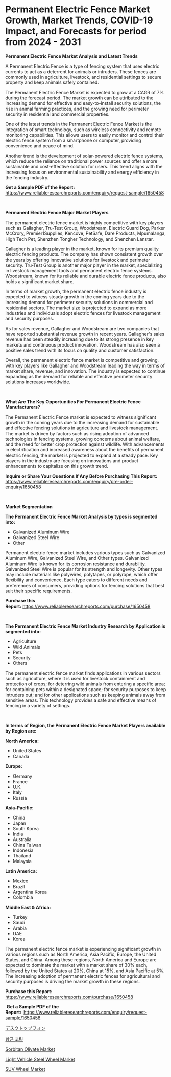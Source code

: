 <p><h1>Permanent Electric Fence Market Growth, Market Trends, COVID-19 Impact, and Forecasts for period from 2024 - 2031</h1></p><p><strong>Permanent Electric Fence Market Analysis and Latest Trends</strong></p>
<p><p>A Permanent Electric Fence is a type of fencing system that uses electric currents to act as a deterrent for animals or intruders. These fences are commonly used in agriculture, livestock, and residential settings to secure property and keep animals safely contained.</p><p>The Permanent Electric Fence Market is expected to grow at a CAGR of 7% during the forecast period. The market growth can be attributed to the increasing demand for effective and easy-to-install security solutions, the rise in animal farming practices, and the growing need for perimeter security in residential and commercial properties.</p><p>One of the latest trends in the Permanent Electric Fence Market is the integration of smart technology, such as wireless connectivity and remote monitoring capabilities. This allows users to easily monitor and control their electric fence system from a smartphone or computer, providing convenience and peace of mind.</p><p>Another trend is the development of solar-powered electric fence systems, which reduce the reliance on traditional power sources and offer a more sustainable and cost-effective solution for users. This trend aligns with the increasing focus on environmental sustainability and energy efficiency in the fencing industry.</p></p>
<p><strong>Get a Sample PDF of the Report:&nbsp;</strong> <a href="https://www.reliableresearchreports.com/enquiry/request-sample/1650458">https://www.reliableresearchreports.com/enquiry/request-sample/1650458</a></p>
<p>&nbsp;</p>
<p><strong>Permanent Electric Fence Major Market Players</strong></p>
<p><p>The permanent electric fence market is highly competitive with key players such as Gallagher, Tru-Test Group, Woodstream, Electric Guard Dog, Parker McCrory, Premier1Supplies, Kencove, PetSafe, Dare Products, Mpumalanga, High Tech Pet, Shenzhen Tongher Technology, and Shenzhen Lanstar.</p><p>Gallagher is a leading player in the market, known for its premium quality electric fencing products. The company has shown consistent growth over the years by offering innovative solutions for livestock and perimeter security. Tru-Test Group is another major player in the market, specializing in livestock management tools and permanent electric fence systems. Woodstream, known for its reliable and durable electric fence products, also holds a significant market share.</p><p>In terms of market growth, the permanent electric fence industry is expected to witness steady growth in the coming years due to the increasing demand for perimeter security solutions in commercial and residential sectors. The market size is projected to expand as more industries and individuals adopt electric fences for livestock management and security purposes.</p><p>As for sales revenue, Gallagher and Woodstream are two companies that have reported substantial revenue growth in recent years. Gallagher's sales revenue has been steadily increasing due to its strong presence in key markets and continuous product innovation. Woodstream has also seen a positive sales trend with its focus on quality and customer satisfaction.</p><p>Overall, the permanent electric fence market is competitive and growing, with key players like Gallagher and Woodstream leading the way in terms of market share, revenue, and innovation. The industry is expected to continue expanding as the demand for reliable and effective perimeter security solutions increases worldwide.</p></p>
<p>&nbsp;</p>
<p><strong>What Are The Key Opportunities For Permanent Electric Fence Manufacturers?</strong></p>
<p><p>The Permanent Electric Fence market is expected to witness significant growth in the coming years due to the increasing demand for sustainable and effective fencing solutions in agriculture and livestock management. The market is driven by factors such as rising adoption of advanced technologies in fencing systems, growing concerns about animal welfare, and the need for better crop protection against wildlife. With advancements in electrification and increased awareness about the benefits of permanent electric fencing, the market is projected to expand at a steady pace. Key players in the industry are focusing on innovations and product enhancements to capitalize on this growth trend.</p></p>
<p><strong>Inquire or Share Your Questions If Any Before Purchasing This Report:</strong> <a href="https://www.reliableresearchreports.com/enquiry/pre-order-enquiry/1650458">https://www.reliableresearchreports.com/enquiry/pre-order-enquiry/1650458</a></p>
<p>&nbsp;</p>
<p><strong>Market Segmentation</strong></p>
<p><strong>The Permanent Electric Fence Market Analysis by types is segmented into:</strong></p>
<p><ul><li>Galvanized Aluminum Wire</li><li>Galvanized Steel Wire</li><li>Other</li></ul></p>
<p><p>Permanent electric fence market includes various types such as Galvanized Aluminum Wire, Galvanized Steel Wire, and Other types. Galvanized Aluminum Wire is known for its corrosion resistance and durability. Galvanized Steel Wire is popular for its strength and longevity. Other types may include materials like polywires, polytapes, or polyrope, which offer flexibility and convenience. Each type caters to different needs and preferences of consumers, providing options for fencing solutions that best suit their specific requirements.</p></p>
<p><strong>Purchase this Report:&nbsp;</strong><a href="https://www.reliableresearchreports.com/purchase/1650458">https://www.reliableresearchreports.com/purchase/1650458</a></p>
<p>&nbsp;</p>
<p><strong>The Permanent Electric Fence Market Industry Research by Application is segmented into:</strong></p>
<p><ul><li>Agriculture</li><li>Wild Animals</li><li>Pets</li><li>Security</li><li>Others</li></ul></p>
<p><p>The permanent electric fence market finds applications in various sectors such as agriculture, where it is used for livestock containment and protection of crops; for deterring wild animals from entering a specific area; for containing pets within a designated space; for security purposes to keep intruders out; and for other applications such as keeping animals away from sensitive areas. This technology provides a safe and effective means of fencing in a variety of settings.</p></p>
<p>&nbsp;</p>
<p><strong>In terms of Region, the Permanent Electric Fence Market Players available by Region are:</strong></p>
<p>
    <p> <strong> North America: </strong>
        <ul>
            <li>United States</li>
            <li>Canada</li>
        </ul>
        </p> 
    <p> <strong> Europe: </strong>
        <ul>
            <li>Germany</li>
            <li>France</li>
            <li>U.K.</li>
            <li>Italy</li>
            <li>Russia</li>
        </ul>
        </p> 
    <p> <strong> Asia-Pacific: </strong>
        <ul>
            <li>China</li>
            <li>Japan</li>
            <li>South Korea</li>
            <li>India</li>
            <li>Australia</li>
            <li>China Taiwan</li>
            <li>Indonesia</li>
            <li>Thailand</li>
            <li>Malaysia</li>
        </ul>
        </p> 
    <p> <strong> Latin America: </strong>
        <ul>
            <li>Mexico</li>
            <li>Brazil</li>
            <li>Argentina Korea</li>
            <li>Colombia</li>
        </ul>
        </p> 
    <p> <strong> Middle East & Africa: </strong>
        <ul>
            <li>Turkey</li>
            <li>Saudi</li>
            <li>Arabia</li>
            <li>UAE</li>
            <li>Korea</li>
        </ul>
    </p>
    </p>
<p><p>The permanent electric fence market is experiencing significant growth in various regions such as North America, Asia Pacific, Europe, the United States, and China. Among these regions, North America and Europe are expected to dominate the market with a market share of 30% each, followed by the United States at 20%, China at 15%, and Asia Pacific at 5%. The increasing adoption of permanent electric fences for agricultural and security purposes is driving the market growth in these regions.</p></p>
<p><strong>Purchase this Report: </strong><a href="https://www.reliableresearchreports.com/purchase/1650458">https://www.reliableresearchreports.com/purchase/1650458</a></p>
<p>&nbsp;<strong>Get a Sample PDF of the Report:&nbsp;&nbsp;</strong><a href="https://www.reliableresearchreports.com/enquiry/request-sample/1650458">https://www.reliableresearchreports.com/enquiry/request-sample/1650458</a></p>
<p><strong></strong></p>
<p><p><a href="https://github.com/ihabdkwlxs948/Market-Research-Report-List-1/blob/main/3111369190659.md">デスクトップフォン</a></p><p><a href="https://github.com/hxzi07639916/Market-Research-Report-List-1/blob/main/9109516190444.md">항균 코팅</a></p><p><a href="https://github.com/Paul14Anderson63/Market-Research-Report-List-3/blob/main/sorbitan-olivate-market.md">Sorbitan Olivate Market</a></p><p><a href="https://issuu.com/reportprime-2/docs/light-vehicle-steel-wheel-market-size-2030.pptx">Light Vehicle Steel Wheel Market</a></p><p><a href="https://issuu.com/reportprime-2/docs/suv-wheel-market-size-2030.pptx">SUV Wheel Market</a></p></p>